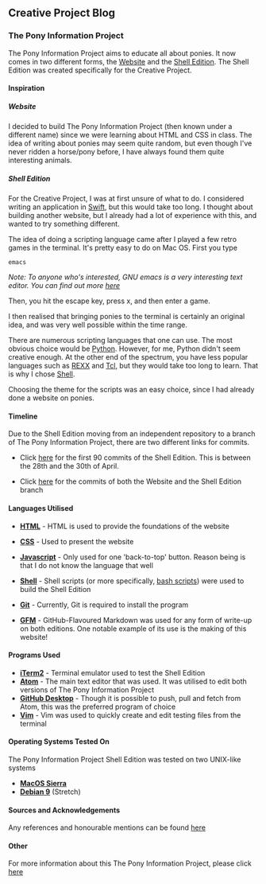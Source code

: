 ## Creative Project Blog



### The Pony Information Project

The Pony Information Project aims to educate all about ponies. It now comes in two different forms, the [Website](https://harens.github.io/ThePonyInformationProject/) and the [Shell Edition](https://github.com/harens/ThePonyInformationProject/tree/Shell-Edition). The Shell Edition was created specifically for the Creative Project.

#### Inspiration

##### Website

I decided to build The Pony Information Project (then known under a different name) since we were learning about HTML and CSS in class. The idea of writing about ponies may seem quite random, but even though I've never ridden a horse/pony before, I have always found them quite interesting animals.

##### Shell Edition

For the Creative Project, I was at first unsure of what to do. I considered writing an application in [Swift](https://swift.org), but this would take too long. I thought about building another website, but I already had a lot of experience with this, and wanted to try something different.

The idea of doing a scripting language came after I played a few retro games in the terminal. It's pretty easy to do on Mac OS. First you type

```
emacs
```
_Note: To anyone who's interested, GNU emacs is a very interesting text editor. You can find out more [here](https://www.gnu.org/software/emacs/)_

Then, you hit the escape key, press x, and then enter a game.

I then realised that bringing ponies to the terminal is certainly an original idea, and was very well possible within the time range.

There are numerous scripting languages that one can use. The most obvious choice would be [Python](https://www.python.org). However, for me, Python didn't seem creative enough. At the other end of the spectrum, you have less popular languages such as [REXX](http://www.rexxla.org) and [Tcl](https://www.tcl.tk), but they would take too long to learn. That is why I chose [Shell](https://www.shellscript.sh).

Choosing the theme for the scripts was an easy choice, since I had already done a website on ponies.

#### Timeline

Due to the Shell Edition moving from an independent repository to a branch of The Pony Information Project, there are two different links for commits.

* Click [here](https://github.com/harens/PonyInfoGuide-ShellEdition/commits/master) for the first 90 commits of the Shell Edition. This is between the 28th and the 30th of April.

* Click [here](https://github.com/harens/ThePonyInformationProject/commits/master) for the commits of both the Website and the Shell Edition branch

#### Languages Utilised

* **[HTML](https://developer.mozilla.org/en-US/docs/Web/HTML)** - HTML is used to provide the foundations of the website
* **[CSS](https://developer.mozilla.org/en-US/docs/Learn/CSS)** - Used to present the website
* **[Javascript](https://developer.mozilla.org/en-US/docs/Learn/JavaScript)** - Only used for one 'back-to-top' button. Reason being is that I do not know the language that well


* **[Shell](https://www.shellscript.sh)** - Shell scripts (or more specifically, [bash scripts](https://www.gnu.org/software/bash/)) were used to build the Shell Edition
* **[Git](https://git-scm.com)** - Currently, Git is required to install the program


* **[GFM](https://github.github.com/gfm/)** - GitHub-Flavoured Markdown was used for any form of write-up on both editions. One notable example of its use is the making of this website!

#### Programs Used

* **[iTerm2](https://www.iterm2.com)** - Terminal emulator used to test the Shell Edition
* **[Atom](https://atom.io)** - The main text editor that was used. It was utilised to edit both versions of The Pony Information Project
*  **[GitHub Desktop](https://desktop.github.com)** - Though it is possible to push, pull and fetch from Atom, this was the preferred program of choice
* **[Vim](https://www.vim.org)** - Vim was used to quickly create and edit testing files from the terminal

#### Operating Systems Tested On

The Pony Information Project Shell Edition was tested on two UNIX-like systems

* **[MacOS Sierra](https://www.apple.com/lae/macos/high-sierra/)**
* **[Debian 9](https://www.debian.org)** (Stretch)

#### Sources and Acknowledgements
Any references and honourable mentions can be found [here](https://github.com/harens/ThePonyInformationProject/tree/master#contributors-and-resources)

#### Other
For more information about this The Pony Information Project, please click [here](https://github.com/harens/ThePonyInformationProject/tree/master#the-pony-information-project-)